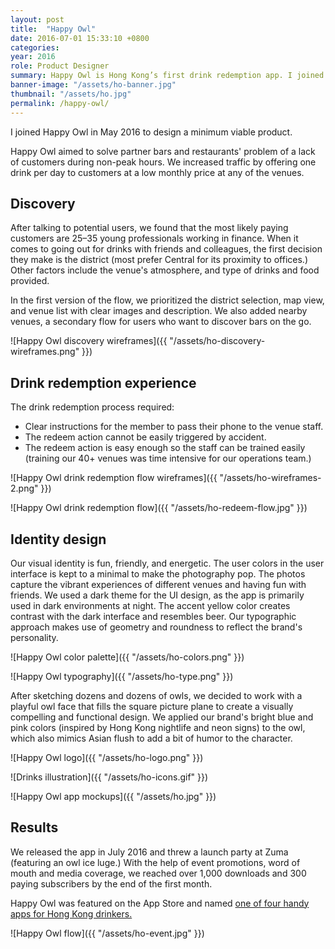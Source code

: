 ```yaml
---
layout: post
title:  "Happy Owl"
date: 2016-07-01 15:33:10 +0800
categories:
year: 2016
role: Product Designer
summary: Happy Owl is Hong Kong’s first drink redemption app. I joined the team as product designer to work alongside the lead software engineer and build a MVP, and then iterate and improve the app experience based on user data and feedback.
banner-image: "/assets/ho-banner.jpg"
thumbnail: "/assets/ho.jpg"
permalink: /happy-owl/
---
```

I joined Happy Owl in May 2016 to design a minimum viable product. 

Happy Owl aimed to solve partner bars and restaurants' problem of a lack of customers during non-peak hours. We increased traffic by offering one drink per day to customers at a low monthly price at any of the venues. 

## Discovery

After talking to potential users, we found that the most likely paying customers are 25–35 young professionals working in finance. When it comes to going out for drinks with friends and colleagues, the first decision they make is the district (most prefer Central for its proximity to offices.) Other factors include the venue's  atmosphere, and type of drinks and food provided.

In the first version of the flow, we prioritized the district selection, map view, and venue list with clear images and description. We also added nearby venues, a secondary flow for users who want to discover bars on the go. 

![Happy Owl discovery wireframes]({{ "/assets/ho-discovery-wireframes.png" }})

## Drink redemption experience

The drink redemption process required:
- Clear instructions for the member to pass their phone to the venue staff.
- The redeem action cannot be easily triggered by accident.
- The redeem action is easy enough so the staff can be trained easily (training our 40+ venues was time intensive for our operations team.)

![Happy Owl drink redemption flow wireframes]({{ "/assets/ho-wireframes-2.png" }})

![Happy Owl drink redemption flow]({{ "/assets/ho-redeem-flow.jpg" }})

## Identity design

Our visual identity is fun, friendly, and energetic. The user colors in the user interface is kept to a minimal to make the photography pop. The photos capture the vibrant experiences of different venues and having fun with friends. We used a dark theme for the UI design, as the app is primarily used in dark environments at night. The accent yellow color creates contrast with the dark interface and resembles beer. Our typographic approach makes use of geometry and roundness to reflect the brand's personality.

![Happy Owl color palette]({{ "/assets/ho-colors.png" }})

![Happy Owl typography]({{ "/assets/ho-type.png" }})

After sketching dozens and dozens of owls, we decided to work with a playful owl face that fills the square picture plane to create a visually compelling and functional design. We applied our brand's bright blue and pink colors (inspired by Hong Kong nightlife and neon signs) to the owl, which also mimics Asian flush to add a bit of humor to the character. 

![Happy Owl logo]({{ "/assets/ho-logo.png" }})

![Drinks illustration]({{ "/assets/ho-icons.gif" }})

![Happy Owl app mockups]({{ "/assets/ho.jpg" }})

## Results

We released the app in July 2016 and threw a launch party at Zuma (featuring an owl ice luge.) With the help of event promotions, word of mouth and media coverage, we reached over 1,000 downloads and 300 paying subscribers by the end of the first month.

Happy Owl was featured on the App Store and named <a href="http://www.scmp.com/lifestyle/food-drink/article/2055131/four-handy-apps-hong-kongs-drinkers-and-party-people" target="_blank">one of four handy apps for Hong Kong drinkers.</a>

![Happy Owl flow]({{ "/assets/ho-event.jpg" }})